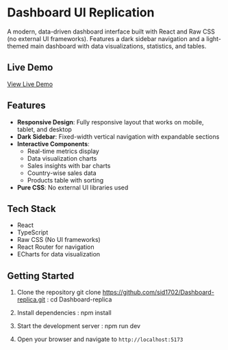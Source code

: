 # Dashboard UI Replication

A modern, data-driven dashboard interface built with React and Raw CSS (no external UI frameworks). Features a dark sidebar navigation and a light-themed main dashboard with data visualizations, statistics, and tables.

## Live Demo
[View Live Demo](https://dashboard-replica-git-main-sidharths-projects-19655524.vercel.app/)

## Features

- **Responsive Design**: Fully responsive layout that works on mobile, tablet, and desktop
- **Dark Sidebar**: Fixed-width vertical navigation with expandable sections
- **Interactive Components**: 
  - Real-time metrics display
  - Data visualization charts
  - Sales insights with bar charts
  - Country-wise sales data
  - Products table with sorting
- **Pure CSS**: No external UI libraries used

## Tech Stack

- React
- TypeScript
- Raw CSS (No UI frameworks)
- React Router for navigation
- ECharts for data visualization

## Getting Started

1. Clone the repository
git clone https://github.com/sid1702/Dashboard-replica.git : cd Dashboard-replica

2. Install dependencies : npm install

3. Start the development server : npm run dev

4. Open your browser and navigate to `http://localhost:5173`




